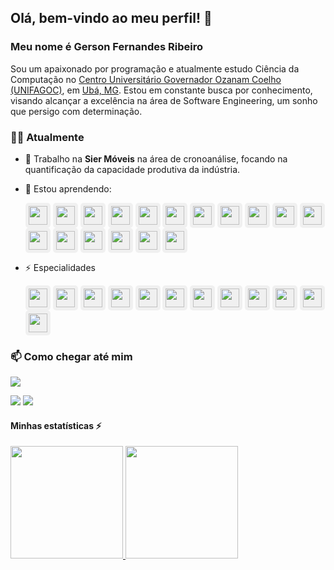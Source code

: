 ## Olá, bem-vindo ao meu perfil! 👋

### Meu nome é Gerson Fernandes Ribeiro

Sou um apaixonado por programação e atualmente estudo Ciência da Computação no [Centro Universitário Governador Ozanam Coelho (UNIFAGOC)](https://unifagoc.edu.br/?gad_source=1&gclid=EAIaIQobChMI786MxOSTiAMVuV5IAB1siD3cEAAYASAAEgJdXvD_BwE), em [Ubá, MG](https://www.google.com/maps/place/UNIFAGOC+-+Centro+Universit%C3%A1rio+Governador+Ozanam+Coelho/@-21.1101108,-42.9599958,17z/data=!3m1!4b1!4m6!3m5!1s0xa31b93349a8239:0x398e6341fcf9a284!8m2!3d-21.1101108!4d-42.9574209!16s%2Fg%2F11f2b0w2w0?authuser=0&entry=ttu&g_ep=EgoyMDI0MDgyMS4wIKXMDSoASAFQAw%3D%3D). Estou em constante busca por conhecimento, visando alcançar a excelência na área de Software Engineering, um sonho que persigo com determinação.

### 👨‍💻 Atualmente

- 🔭 Trabalho na **Sier Móveis** na área de cronoanálise, focando na quantificação da capacidade produtiva da indústria.
- 🌱 Estou aprendendo:

  <img src="https://cdn.jsdelivr.net/gh/devicons/devicon@latest/icons/spring/spring-original-wordmark.svg" width="30" height="30" style="background-color: #f0f0f0; padding: 5px; border-radius: 5px;"/>
  <img src="https://cdn.jsdelivr.net/gh/devicons/devicon@latest/icons/amazonwebservices/amazonwebservices-plain-wordmark.svg" width="30" height="30" style="background-color: #f0f0f0; padding: 5px; border-radius: 5px;"/>
  <img src="https://cdn.jsdelivr.net/gh/devicons/devicon@latest/icons/angular/angular-original.svg" width="30" height="30" style="background-color: #f0f0f0; padding: 5px; border-radius: 5px;"/>
  <img src="https://cdn.jsdelivr.net/gh/devicons/devicon@latest/icons/swagger/swagger-original.svg" width="30" height="30" style="background-color: #f0f0f0; padding: 5px; border-radius: 5px;"/>
  <img src="https://cdn.jsdelivr.net/gh/devicons/devicon@latest/icons/docker/docker-original-wordmark.svg" width="30" height="30" style="background-color: #f0f0f0; padding: 5px; border-radius: 5px;"/>
  <img src="https://cdn.jsdelivr.net/gh/devicons/devicon@latest/icons/postman/postman-original.svg" width="30" height="30" style="background-color: #f0f0f0; padding: 5px; border-radius: 5px;"/>
  <img src="https://cdn.jsdelivr.net/gh/devicons/devicon@latest/icons/git/git-original.svg" width="30" height="30" style="background-color: #f0f0f0; padding: 5px; border-radius: 5px;"/>
  <img src="https://cdn.jsdelivr.net/gh/devicons/devicon@latest/icons/gradle/gradle-original.svg" width="30" height="30" style="background-color: #f0f0f0; padding: 5px; border-radius: 5px;"/>
  <img src="https://cdn.jsdelivr.net/gh/devicons/devicon@latest/icons/maven/maven-original.svg" width="30" height="30" style="background-color: #f0f0f0; padding: 5px; border-radius: 5px;"/>
  <img src="https://cdn.jsdelivr.net/gh/devicons/devicon@latest/icons/heroku/heroku-original-wordmark.svg" width="30" height="30" style="background-color: #f0f0f0; padding: 5px; border-radius: 5px;"/>
  <img src="https://cdn.jsdelivr.net/gh/devicons/devicon@latest/icons/karma/karma-original.svg" width="30" height="30" style="background-color: #f0f0f0; padding: 5px; border-radius: 5px;"/>
  <img src="https://cdn.jsdelivr.net/gh/devicons/devicon@latest/icons/kotlin/kotlin-original.svg" width="30" height="30" style="background-color: #f0f0f0; padding: 5px; border-radius: 5px;"/>
  <img src="https://cdn.jsdelivr.net/gh/devicons/devicon@latest/icons/nodejs/nodejs-original-wordmark.svg" width="30" height="30" style="background-color: #f0f0f0; padding: 5px; border-radius: 5px;"/>
  <img src="https://cdn.jsdelivr.net/gh/devicons/devicon@latest/icons/rabbitmq/rabbitmq-original.svg" width="30" height="30" style="background-color: #f0f0f0; padding: 5px; border-radius: 5px;"/>
  <img src="https://cdn.jsdelivr.net/gh/devicons/devicon@latest/icons/railway/railway-original.svg" width="30" height="30" style="background-color: #f0f0f0; padding: 5px; border-radius: 5px;"/>
  <img src="https://cdn.jsdelivr.net/gh/devicons/devicon@latest/icons/vuejs/vuejs-original-wordmark.svg" width="30" height="30" style="background-color: #f0f0f0; padding: 5px; border-radius: 5px;"/>
  <img src="https://cdn.jsdelivr.net/gh/devicons/devicon@latest/icons/vitejs/vitejs-original.svg" width="30" height="30" style="background-color: #f0f0f0; padding: 5px; border-radius: 5px;"/>

- ⚡ Especialidades

  <img src="https://cdn.jsdelivr.net/gh/devicons/devicon@latest/icons/java/java-original-wordmark.svg" width="30" height="30" style="background-color: #f0f0f0; padding: 5px; border-radius: 5px;"/>
  <img src="https://cdn.jsdelivr.net/gh/devicons/devicon@latest/icons/intellij/intellij-original.svg" width="30" height="30" style="background-color: #f0f0f0; padding: 5px; border-radius: 5px;"/>
  <img src="https://cdn.jsdelivr.net/gh/devicons/devicon@latest/icons/postgresql/postgresql-original-wordmark.svg" width="30" height="30" style="background-color: #f0f0f0; padding: 5px; border-radius: 5px;"/>
  <img src="https://cdn.jsdelivr.net/gh/devicons/devicon@latest/icons/mysql/mysql-original-wordmark.svg" width="30" height="30" style="background-color: #f0f0f0; padding: 5px; border-radius: 5px;"/>
  <img src="https://cdn.jsdelivr.net/gh/devicons/devicon@latest/icons/anaconda/anaconda-original.svg" width="30" height="30" style="background-color: #f0f0f0; padding: 5px; border-radius: 5px;"/>
  <img src="https://cdn.jsdelivr.net/gh/devicons/devicon@latest/icons/jupyter/jupyter-original-wordmark.svg" width="30" height="30" style="background-color: #f0f0f0; padding: 5px; border-radius: 5px;"/>
  <img src="https://cdn.jsdelivr.net/gh/devicons/devicon@latest/icons/python/python-original.svg" width="30" height="30" style="background-color: #f0f0f0; padding: 5px; border-radius: 5px;"/>
  <img src="https://img.icons8.com/?size=100&id=LoL4bFzqmAa0&format=png&color=000000" width="30" height="30" style="background-color: #f0f0f0; padding: 5px; border-radius: 5px;"/>
  <img src="https://cdn.jsdelivr.net/gh/devicons/devicon@latest/icons/vscode/vscode-original.svg" width="30" height="30" style="background-color: #f0f0f0; padding: 5px; border-radius: 5px;"/>
  <img src="https://cdn.jsdelivr.net/gh/devicons/devicon@latest/icons/javascript/javascript-original.svg" width="30" height="30" style="background-color: #f0f0f0; padding: 5px; border-radius: 5px;"/>
  <img src="https://img.icons8.com/?size=100&id=hCWb1IvpcBZ0&format=png&color=000000" width="30" height="30" style="background-color: #f0f0f0; padding: 5px; border-radius: 5px;"/>
  <img src="https://img.icons8.com/?size=100&id=fKkr9tyfzD06&format=png&color=000000" width="30" height="30" style="background-color: #f0f0f0; padding: 5px; border-radius: 5px;"/>
  
  

### 📫 Como chegar até mim

<div>
<a href="https://www.youtube.com/@gersonfernandesribeiro6474" target="_blank"><img loading="lazy" src="https://img.shields.io/badge/YouTube-FF0000?style=for-the-badge&logo=youtube&logoColor=white" target="_blank"></a>

<!--
<a href="https://instagram.com/seu-usuário-instagram-aqui" target="_blank"><img loading="lazy" src="https://img.shields.io/badge/-Instagram-%23E4405F?style=for-the-badge&logo=instagram&logoColor=white" target="_blank </a> -->

<a href = "mailto:gersonfernandesribeiro48@mail.com"><img loading="lazy" src="https://img.shields.io/badge/Gmail-D14836?style=for-the-badge&logo=gmail&logoColor=white" target="_blank"></a>
<a href="https://www.linkedin.com/in/gerson-fernandes-ribeiro-a813ba276/" target="_blank"><img loading="lazy" src="https://img.shields.io/badge/-LinkedIn-%230077B5?style=for-the-badge&logo=linkedin&logoColor=white" target="_blank"></a>   
</div>

#### Minhas estatísticas ⚡

<div>
<a href="https://github.com/gersonfribeiro">
<img loading="lazy" height="180em" src="https://github-readme-stats.vercel.app/api/top-langs/?username=gersonfribeiro&layout=compact&langs_count=7&theme=dracula"/>
<img loading="lazy" height="180em" src="https://github-readme-stats.vercel.app/api?username=gersonfribeiro&show_icons=true&theme=dracula&include_all_commits=true&count_private=true"/>
</div>




<!--
**gersonfribeiro/gersonfribeiro** is a ✨ _special_ ✨ repository because its `README.md` (this file) appears on your GitHub profile.

Here are some ideas to get you started:

-->
